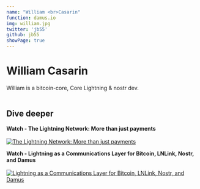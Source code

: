 ```yaml
---
name: "William <br>Casarin"
function: damus.io
img: william.jpg
twitter: 'jb55'
github: jb55
showPage: true
---
```


# William Casarin
 
William is a bitcoin-core, Core Lightning & nostr dev. 
<br><br>

## Dive deeper


<div class="grid grid-cols-2 gap-5">
<div class="p-3 my-2">

**Watch - The Lightning Network: More than just payments**  <br><br>
[![The Lightning Network: More than just payments](/2022/content/casarin.png)](https://www.youtube.com/watch?v=76KWXa-6s30/)
</div>

<div class="p-3 my-2">

**Watch - Lightning as a Communications Layer for Bitcoin, LNLink, Nostr, and Damus**  <br><br>
[![Lightning as a Communications Layer for Bitcoin, LNLink, Nostr, and Damus](/2022/content/casarin1.png)](https://www.youtube.com/watch?v=4GDanQZ3ZJI/)
</div>


</div>

<br>





